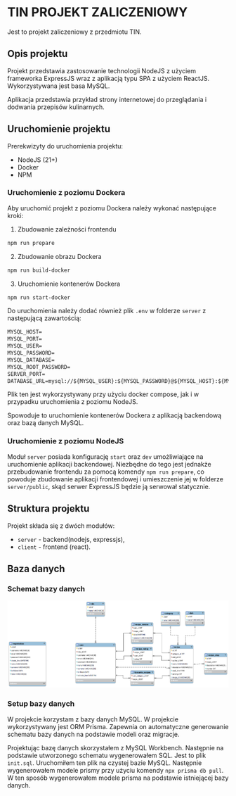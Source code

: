 # TIN PROJEKT ZALICZENIOWY

Jest to projekt zaliczeniowy z przedmiotu TIN.

## Opis projektu

Projekt przedstawia zastosowanie technologii NodeJS z użyciem frameworka ExpressJS wraz z aplikacją typu SPA z użyciem
ReactJS. Wykorzystywana jest basa MySQL.

Aplikacja przedstawia przykład strony internetowej do przeglądania i dodwania przepisów kulinarnych.

## Uruchomienie projektu

Prerekwizyty do uruchomienia projektu:

- NodeJS (21+)
- Docker
- NPM

### Uruchomienie z poziomu Dockera

Aby uruchomić projekt z poziomu Dockera należy wykonać następujące kroki:

1. Zbudowanie zależności frontendu
```bash
npm run prepare
```

2. Zbudowanie obrazu Dockera
```bash
npm run build-docker
```

3. Uruchomienie kontenerów Dockera
```bash
npm run start-docker
```

Do uruchomienia należy dodać również plik `.env` w folderze `server` z następującą zawartością:

```dotenv
MYSQL_HOST=
MYSQL_PORT=
MYSQL_USER=
MYSQL_PASSWORD=
MYSQL_DATABASE=
MYSQL_ROOT_PASSWORD=
SERVER_PORT=
DATABASE_URL=mysql://${MYSQL_USER}:${MYSQL_PASSWORD}@${MYSQL_HOST}:${MYSQL_PORT}/${MYSQL_DATABASE}
```

Plik ten jest wykorzystywany przy użyciu docker compose, jak i w przypadku uruchomienia z poziomu NodeJS.

Spowoduje to uruchomienie kontenerów Dockera z aplikacją backendową oraz bazą danych MySQL.

### Uruchomienie z poziomu NodeJS

Moduł `server` posiada konfigurację `start` oraz `dev` umożliwiające na uruchomienie aplikacji backendowej.
Niezbędne do tego jest jednakże przebudowanie frontendu za pomocą komendy `npm run prepare`, co powoduje zbudowanie
aplikacji frontendowej i umieszczenie jej w folderze `server/public`, skąd serwer ExpressJS będzie ją serwował statycznie.

## Struktura projektu

Projekt składa się z dwóch modułów:

- `server` - backend(nodejs, expressjs),
- `client` - frontend (react).

## Baza danych

### Schemat bazy danych

![Schemat bazy danych](./docs/database.png)

### Setup bazy danych

W projekcie korzystam z bazy danych MySQL. W projekcie wykorzystywany jest ORM Prisma. Zapewnia on automatyczne
generowanie schematu bazy danych na podstawie modeli oraz migracje.

Projektując bazę danych skorzystałem z MySQL Workbench. Następnie na podstawie utworzonego schematu wygenerowałem SQL.
Jest to plik `init.sql`. Uruchomiłem ten plik na czystej bazie MySQL. Następnie wygenerowałem modele prismy przy użyciu
komendy `npx prisma db pull`. W ten sposób wygenerowałem modele prisma na podstawie istniejącej bazy danych.

